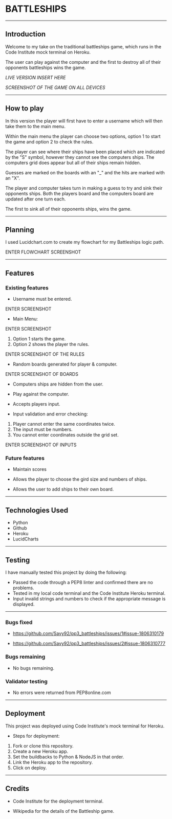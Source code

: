 # BATTLESHIPS

<hr>

## Introduction

Welcome to my take on the traditional battleships game, which runs in the Code Institute mock terminal on Heroku.

The user can play against the computer and the first to destroy all of their opponents battleships wins the game.

*LIVE VERSION INSERT HERE*

*SCREENSHOT OF THE GAME ON ALL DEVICES*

<hr>

## How to play

In this version the player will first have to enter a username which will then take them to the main menu.

Within the main menu the player can choose two options, option 1 to start the game and option 2 to check the rules.

The player can see where their ships have been placed which are indicated by the "S" symbol, however they cannot see the computers ships. The computers grid does appear but all of their ships remain hidden.

Guesses are marked on the boards with an "_" and the hits are marked with an "X".

The player and computer takes turn in making a guess to try and sink their opponents ships. Both the players board and the computers board are updated after one turn each.

The first to sink all of their opponents ships, wins the game.

<hr>

## Planning

I used Lucidchart.com to create my flowchart for my Battleships logic path.

ENTER FLOWCHART SCREENSHOT

<hr>

## Features

### Existing features

- Username must be entered.

ENTER SCREENSHOT

- Main Menu:

ENTER SCREENSHOT

1. Option 1 starts the game.
1. Option 2 shows the player the rules.

ENTER SCREENSHOT OF THE RULES

- Random boards generated for player & computer.

ENTER SCREENSHOT OF BOARDS

- Computers ships are hidden from the user.

- Play against the computer.

- Accepts players input.

- Input validation and error checking:

1. Player cannot enter the same coordinates twice.
1. The input must be numbers.
1. You cannot enter coordinates outside the grid set.

ENTER SCREENSHOT OF INPUTS

### Future features

- Maintain scores

- Allows the player to choose the gird size and numbers of ships.

- Allows the user to add ships to their own board.

<hr>

## Technologies Used

- Python
- Github
- Heroku
- LucidCharts

<hr>

## Testing

I have manually tested this project by doing the following:

- Passed the code through a PEP8 linter and confirmed there are no problems.
- Tested in my local code terminal and the Code Institute Heroku terminal.
- Input invalid strings and numbers to check if the appropriate message is displayed.

<hr>

### Bugs fixed

- https://github.com/Savy92/pp3_battleships/issues/1#issue-1806310179

- https://github.com/Savy92/pp3_battleships/issues/2#issue-1806310777

### Bugs remaining

- No bugs remaining.

### Validator testing

- No errors were returned from PEP8online.com

<hr>

## Deployment

This project was deployed using Code Institute's mock terminal for Heroku.

- Steps for deployment:

1. Fork or clone this repository.
1. Create a new Heroku app.
1. Set the buildbacks to Python & NodeJS in that order.
1. Link the Heroku app to the repository.
1. Click on deploy.

<hr>

## Credits

- Code Institute for the deployment terminal.

- Wikipedia for the details of the Battleship game.
